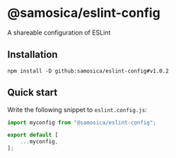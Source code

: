 # @samosica/eslint-config

A shareable configuration of ESLint

## Installation

`npm install -D github:samosica/eslint-config#v1.0.2`

## Quick start

Write the following snippet to `eslint.config.js`:

```javascript
import myconfig from "@samosica/eslint-config";

export default [
    ...myconfig,
];
```
